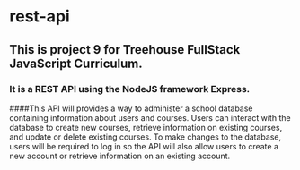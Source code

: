 # rest-api

## This is project 9 for Treehouse FullStack JavaScript Curriculum.

### It is a REST API using the NodeJS framework Express.  

####This API will provides a way to administer a school database containing information about users and courses. Users can interact with the database to create new courses, retrieve information on existing courses, and update or delete existing courses. To make changes to the database, users will be required to log in so the API will also allow users to create a new account or retrieve information on an existing account.